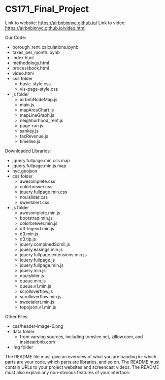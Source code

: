 # CS171_Final_Project

Link to website: https://airbnbinnyc.github.io/
Link to video: https://airbnbinnyc.github.io/video.html

Our Code:
* borough_rent_calculations.ipynb
* taxes_per_month.ipynb
* index.html
* methodology.html
* processbook.html
* video.html
* css folder
  * basic-style.css
  * vis-page-style.css
* js folder
  * airbnbNodeMap.js
  * main.js
  * mapAreaChart.js
  * mapLineGraph.js
  * neighborhood_rent.js
  * page-run.js
  * sankey.js
  * taxRevenue.js
  * timeline.js

Downloaded Libraries:
* jquery.fullpage.min.css.map
* jquery.fullpage.min.js.map
* nyc.geojson
* css folder
  * awesomplete.css
  * colorbrewer.css
  * jquery.fullpage.min.css
  * nouislider.css
  * sweetalert.css
* js folder
  * awesomplete.min.js
  * bootstrap.min.js
  * colorbrewer.min.js
  * d3-legend.min.js
  * d3.min.js
  * d3.tip.js
  * jquery.combinedScroll.js
  * jquery.easings.min.js
  * jquery.fullpage.extensions.min.js
  * jquery.fullpage.js
  * jquery.fullpage.min.js
  * jquery.min.js
  * nouislider.js
  * queue.min.js
  * queue.v1.min.js
  * scrolloverflow.js
  * scrolloverflow.min.js
  * sweetalert.min.js
  * topojson.v1.min.js

Other Files:
* css/header-image-6.png
* data folder
  * from varying sources, including tomslee.net, zillow.com, and insideairbnb.com
* img folder


The README file must give an overview of what you are handing in: which parts are your code, which parts are libraries, and so on. The README must contain URLs to your project websites and screencast videos. The README must also explain any non-obvious features of your interface.

